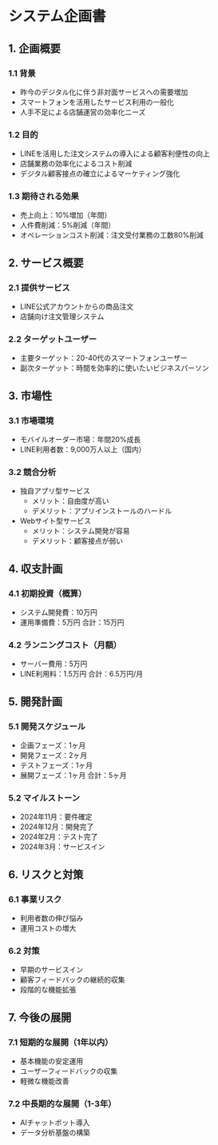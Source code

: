 # システム企画書

## 1. 企画概要

### 1.1 背景
- 昨今のデジタル化に伴う非対面サービスへの需要増加
- スマートフォンを活用したサービス利用の一般化
- 人手不足による店舗運営の効率化ニーズ

### 1.2 目的
- LINEを活用した注文システムの導入による顧客利便性の向上
- 店舗業務の効率化によるコスト削減
- デジタル顧客接点の確立によるマーケティング強化

### 1.3 期待される効果
- 売上向上：10%増加（年間）
- 人件費削減：5%削減（年間）
- オペレーションコスト削減：注文受付業務の工数80%削減

## 2. サービス概要

### 2.1 提供サービス
- LINE公式アカウントからの商品注文
- 店舗向け注文管理システム

### 2.2 ターゲットユーザー
- 主要ターゲット：20-40代のスマートフォンユーザー
- 副次ターゲット：時間を効率的に使いたいビジネスパーソン

## 3. 市場性

### 3.1 市場環境
- モバイルオーダー市場：年間20%成長
- LINE利用者数：9,000万人以上（国内）

### 3.2 競合分析
- 独自アプリ型サービス
  - メリット：自由度が高い
  - デメリット：アプリインストールのハードル
- Webサイト型サービス
  - メリット：システム開発が容易
  - デメリット：顧客接点が弱い

## 4. 収支計画

### 4.1 初期投資（概算）
- システム開発費：10万円
- 運用準備費：5万円
合計：15万円

### 4.2 ランニングコスト（月額）
- サーバー費用：5万円
- LINE利用料：1.5万円
合計：6.5万円/月

## 5. 開発計画

### 5.1 開発スケジュール
- 企画フェーズ：1ヶ月
- 開発フェーズ：2ヶ月
- テストフェーズ：1ヶ月
- 展開フェーズ：1ヶ月
合計：5ヶ月

### 5.2 マイルストーン
- 2024年11月：要件確定
- 2024年12月：開発完了
- 2024年2月：テスト完了
- 2024年3月：サービスイン

## 6. リスクと対策

### 6.1 事業リスク
- 利用者数の伸び悩み
- 運用コストの増大

### 6.2 対策
- 早期のサービスイン
- 顧客フィードバックの継続的収集
- 段階的な機能拡張

## 7. 今後の展開

### 7.1 短期的な展開（1年以内）
- 基本機能の安定運用
- ユーザーフィードバックの収集
- 軽微な機能改善

### 7.2 中長期的な展開（1-3年）
- AIチャットボット導入
- データ分析基盤の構築
